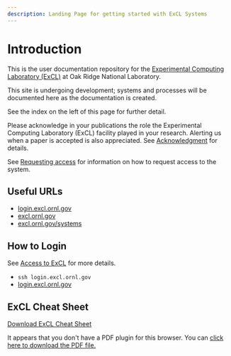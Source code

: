 ```yaml
---
description: Landing Page for getting started with ExCL Systems
---
```


# Introduction

This is the user documentation repository for the [Experimental Computing Laboratory \(ExCL\)](https://excl.ornl.gov/) at Oak Ridge National Laboratory.

This site is undergoing development; systems and processes will be documented here as the documentation is created.

See the index on the left of this page for further detail.

Please acknowledge in your publications the role the Experimental Computing Laboratory \(ExCL\) facility played in your research. Alerting us when a paper is accepted is also appreciated. See [Acknowledgment](acknowledgment.md) for details.

See [Requesting access](excl-support/access-info.md) for information on how to request access to the system.

## Useful URLs

* [login.excl.ornl.gov](https://login.excl.ornl.gov:300)
* [excl.ornl.gov](https://excl.ornl.gov/)
* [excl.ornl.gov/systems](https://excl.ornl.gov/excl-systems/)

## How to Login

See [Access to ExCL](excl-support/access.md) for more details.

* `ssh login.excl.ornl.gov`
* [login.excl.ornl.gov](https://login.excl.ornl.gov:300)

## ExCL Cheat Sheet

[Download ExCL Cheat Sheet](.gitbook/assets/ExCL-Cheat-Sheet.pdf)

<object data='.gitbook/assets/ExCL-Cheat-Sheet.pdf' type='application/pdf' width='560' height='700'><p>It appears that you don't have a PDF plugin for this browser. You can <a href='https://github.com/ExCL-Docs/excl-user-docs/raw/e7910c66e06fb21d9adcfde944207437a6a2bac1/.gitbook/assets/ExCL-Cheat-Sheet.pdf'>click here to download the PDF file.</a></p></object>
